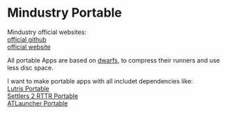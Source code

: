 # Mindustry Portable
Mindustry official websites: <br />
[official github](https://github.com/Anuken/Mindustry) <br />
[official website](https://mindustrygame.github.io/) <br />

All portable Apps are based on [dwarfs](https://github.com/mhx/dwarfs), to compress their runners and use less disc space.

I want to make portable apps with all includet dependencies like: <br />
[Lutris Portable](https://github.com/Farmer-Markus/Lutris-Portable) <br />
[Settlers 2 RTTR Portable](https://github.com/Farmer-Markus/s25-RTTR-Portable) <br />
[ATLauncher Portable](https://github.com/Farmer-Markus/ATLauncher-Portable) <br />
